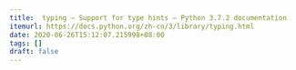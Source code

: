 ```yaml
---
title:  typing — Support for type hints — Python 3.7.2 documentation
itemurl: https://docs.python.org/zh-cn/3/library/typing.html
date: 2020-06-26T15:12:07.215998+08:00
tags: []
draft: false
---
```


